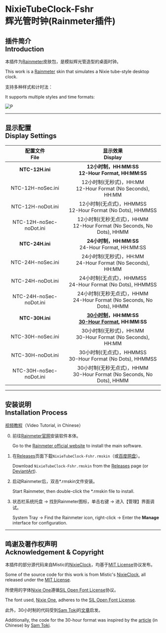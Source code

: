 # NixieTubeClock-Fshr<br>辉光管时钟(Rainmeter插件)

## 插件简介<br>Introduction

本插件为[Rainmeter](https://www.rainmeter.net/)皮肤包，是模拟辉光管造型的桌面时钟。

This work is a [Rainmeter](https://www.rainmeter.net/) skin that simulates a Nixie tube-style desktop clock.

支持多种样式和计时法：

It supports multiple styles and time formats: 

![P](P.png)

---

## 显示配置<br>Display Settings

|    配置文件<br>File     |                     显示效果<br>Display                      |
| :---------------------: | :----------------------------------------------------------: |
|     **NTC-12H.ini**     |    **12小时制，HH:MM:SS**<br>**12-Hour Format, HH:MM:SS**    |
|    NTC-12H-noSec.ini    | 12小时制(无秒式)，HH:MM<br>12-Hour Format (No Seconds), HH:MM |
|    NTC-12H-noDot.ini    | 12小时制(无点式)，HHMMSS<br>12-Hour Format (No Dots), HHMMSS |
| NTC-12H-noSec-noDot.ini | 12小时制(无秒无点式)，HHMM<br>12-Hour Format (No Seconds, No Dots), HHMM |
|     **NTC-24H.ini**     |      **24小时制，HH:MM:SS**<br>24-Hour Format, HH:MM:SS      |
|    NTC-24H-noSec.ini    | 24小时制(无秒式)，HH:MM<br>24-Hour Format (No Seconds), HH:MM |
|    NTC-24H-noDot.ini    | 24小时制(无点式)，HHMMSS<br>24-Hour Format (No Dots), HHMMSS |
| NTC-24H-noSec-noDot.ini | 24小时制(无秒无点式)，HHMM<br>24-Hour Format (No Seconds, No Dots), HHMM |
|     **NTC-30H.ini**     | **[30小时制](https://www.qiuwenbaike.cn/wiki/三十小时制)，HH:MM:SS**<br>**[30-Hour Format](https://ja.wikipedia.org/wiki/30時間制), HH:MM:SS** |
|    NTC-30H-noSec.ini    | 30小时制(无秒式)，HH:MM<br>30-Hour Format (No Seconds), HH:MM |
|    NTC-30H-noDot.ini    | 30小时制(无点式)，HHMMSS<br>30-Hour Format (No Dots), HHMMSS |
| NTC-30H-noSec-noDot.ini | 30小时制(无秒无点式)，HHMM<br>30-Hour Format (No Seconds, No Dots), HHMM |


---

## 安装说明<br>Installation Process

[视频教程](https://www.bilibili.com/video/BV1TpWJzkEho/)（Video Tutorial, in Chinese）

0. 前往[Rainmeter官网](https://www.rainmeter.net/)安装软件本体。

   Go to the [Rainmeter official website](https://www.rainmeter.net/) to install the main software.

1. 在[Releases](https://github.com/Fisher4124/NixieTubeClock-Fshr-Rainmeter/releases)页面下载`NixieTubeClock-Fshr.rmskin`（或[百度网盘](https://pan.baidu.com/s/1rnCdKQUy_qIQnrmf1Sn18w)）。

   Download `NixieTubeClock-Fshr.rmskin` from the [Releases](https://www.google.com/search?q=https://github.com/Fisher4124/NixieTubeClock-Fshr-Rainmeter/releases) page (or [DeviantArt](https://www.deviantart.com/fisher4124/art/NixieTubeClock-Fshr-1254314942)).

2. 启动Rainmeter后，双击*.rmskin文件安装。

   Start Rainmeter, then double-click the *.rmskin file to install.

3. 状态栏系统托盘 → 找到Rainmeter图标，单击右键 → 进入【管理】界面调试。 

   System Tray → Find the Rainmeter icon, right-click → Enter the **Manage** interface for configuration.

---

## 鸣谢及著作权声明<br>Acknowledgement & Copyright

本插件的部分源代码来自Mistic的[NixieClock](https://forum.rainmeter.net/viewtopic.php?t=36775)，均基于[MIT License](https://opensource.org/license/MIT)协议发布。

Some of the source code for this work is from Mistic's [NixieClock](https://forum.rainmeter.net/viewtopic.php?t=36775), all released under the [MIT License](https://opensource.org/license/MIT).

所使用的字体[Nixie One](https://www.dafont.com/nixie-one.font)遵循[SIL Open Font License](https://opensource.org/license/ofl-1-1)协议。

The font used, [Nixie One](https://www.dafont.com/nixie-one.font), adheres to the [SIL Open Font License](https://opensource.org/license/ofl-1-1).

此外，30小时制的代码受到[Sam Toki](https://github.com/SamToki/)的[文章](https://zhuanlan.zhihu.com/p/319783535)启发。

Additionally, the code for the 30-hour format was inspired by the [article](https://zhuanlan.zhihu.com/p/319783535) (in Chinese) by [Sam Toki](https://github.com/SamToki/).